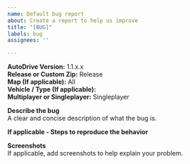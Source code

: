 ```yaml
---
name: Default bug report
about: Create a report to help us improve
title: "[BUG]"
labels: bug
assignees: ''

---
```


**AutoDrive Version:** 1.1.x.x   
**Release or Custom Zip:** Release  
**Map (If applicable):** All  
**Vehicle / Type (If applicable):**   
**Multiplayer or Singleplayer:** Singleplayer  

**Describe the bug**  
A clear and concise description of what the bug is.

**If applicable - Steps to reproduce the behavior**  

**Screenshots**  
If applicable, add screenshots to help explain your problem.
